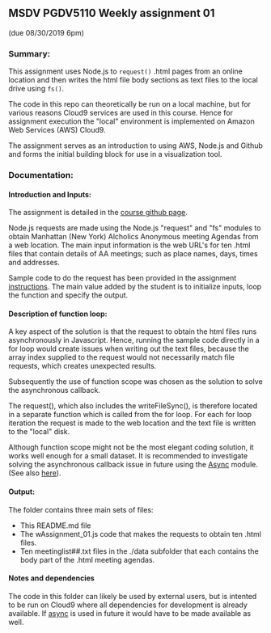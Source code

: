 ## MSDV PGDV5110 Weekly assignment 01 
(due 08/30/2019 6pm)

### Summary:

This assignment uses Node.js to `request()` .html pages from an online location 
and then writes the html file body sections as text files to the local drive using `fs()`.

The code in this repo can theoretically be run on a local machine, 
but for various reasons Cloud9 services are used in this course.
Hence for assignment execution the "local" environment is implemented on 
Amazon Web Services (AWS) Cloud9.

The assignment serves as an introduction to using AWS, Node.js and Github
and forms the initial building block for use in a visualization tool.

### Documentation:

#### Introduction and Inputs:

The assignment is detailed in the [course github page](https://github.com/visualizedata/data-structures/blob/master/weekly_assignment_01.md).

Node.js requests are made using the Node.js "request" and "fs" modules to obtain Manhattan (New York) Alcholics Anonymous meeting Agendas from a web location.
The main input information is the web URL's for ten .html files that contain details of AA meetings; such as place names, days, times and addresses.

Sample code to do the request has been provided in the assignment [instructions](https://github.com/visualizedata/data-structures/blob/master/weekly_assignment_01.md).
The main value added by the student is to initialize inputs, loop the function and specify the output.

#### Description of function loop:

A key aspect of the solution is that the request to obtain the html files runs asynchronously in Javascript. 
Hence, running the sample code directly in a for loop would create issues when writing out the text files,
because the array index supplied to the request would not necessarily match file requests, 
which creates unexpected results.

Subsequently the use of function scope was chosen as the solution to solve the asynchronous callback.

The request(), which also includes the writeFileSync(), is therefore located in a separate function which is called from the for loop.
For each for loop iteration the request is made to the web location and the text file is written to the "local" disk.

Although function scope might not be the most elegant coding solution, it works well enough for a small dataset.
It is recommended to investigate solving the asynchronous callback issue in future using the [Async](https://www.npmjs.com/package/async) module. 
(See also [here](https://caolan.github.io/async/v3/docs.html)). 


#### Output:

The folder contains three main sets of files:
* This README.md file
* The wAssignment_01.js code that makes the requests to obtain ten .html files.
* Ten meetinglist##.txt files in the ./data subfolder that each contains the body part of the .html meeting agendas.




#### Notes and dependencies

The code in this folder can likely be used by external users, 
but is intented to be run on Cloud9 where all dependencies for development is already available.
If [async](https://www.npmjs.com/package/async) is used in future it would have to be made available as well.


